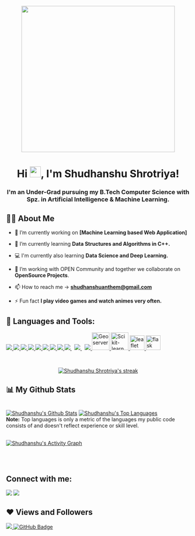 <p align = "center">
<a href="#"><img width="420px" height="400px" align = "center" src="https://i.pinimg.com/originals/a5/35/60/a53560c8088900e266880f779dacced7.gif"/></a>
</p>
    
<h1 align="center">Hi <img src="https://raw.githubusercontent.com/MartinHeinz/MartinHeinz/master/wave.gif" width="30px">, I'm Shudhanshu Shrotriya!</h1>
<h3 align="center">I'm an Under-Grad pursuing my B.Tech Computer Science with Spz. in Artificial Intelligence & Machine Learning.</h3>


## 🙋‍♂️ About Me

- 🔭 I’m currently working on **[Machine Learning based Web Application]**

- 🌱 I’m currently learning **Data Structures and Algorithms in C++.**

- 💻 I'm currently also learning **Data Science and Deep Learning.**

- 👯 I’m working with OPEN Community and together we collaborate on **OpenSource Projects**.

- 📫 How to reach me  ->  **shudhanshuanthem@gmail.com**

- ⚡ Fun fact **I play video games and watch animes very often.**

## 🚀 Languages and Tools:

<p align="left"> 
    <a href="https://www.java.com" target="_blank"> <img src="https://img.icons8.com/color/48/000000/java-coffee-cup-logo.png"/> </a>
    <a href="https://cplusplus.com/" target="_blank"> <img src="https://img.icons8.com/color/48/undefined/c-plus-plus-logo.png"/> </a>
    <a href="https://reactjs.org/" target="_blank"> <img src="https://img.icons8.com/color/48/000000/react-native.png"/> </a>
    <a href="https://developer.mozilla.org/en-US/docs/Web/JavaScript" target="_blank"> <img src="https://img.icons8.com/color/48/000000/javascript.png"/> </a> 
    <a href="https://www.w3.org/html/" target="_blank"> <img src="https://img.icons8.com/color/48/000000/html-5.png"/> </a> 
    <a href="https://www.w3schools.com/css/" target="_blank"> <img src="https://img.icons8.com/color/48/000000/css3.png"/> </a> 
    <a href="https://getbootstrap.com" target="_blank"> <img src="https://img.icons8.com/color/48/000000/bootstrap.png"/> </a> 
    <a href="https://www.python.org" target="_blank"> <img src="https://img.icons8.com/color/48/000000/python.png"/> </a> 
    <a style="padding-right:8px;" href="https://nodejs.org" target="_blank"> <img src="https://img.icons8.com/color/48/000000/nodejs.png"/> </a> 
    <a style="padding-right:8px;" href="https://www.mysql.com/" target="_blank"> <img src="https://img.icons8.com/fluent/50/000000/mysql-logo.png"/> </a>
    <a href="https://www.postgresql.org/" target="_blank"> <img src="https://img.icons8.com/color/48/undefined/postgreesql.png"/> </a> 
    <a href="https://geoserver.org/" target="_blank"> <img src="https://th.bing.com/th/id/R.90f91ada1dc165c03a28ff1164a95671?rik=ZAoRIFR4YZdDOQ&riu=http%3a%2f%2fblog.geoserver.org%2fwp-content%2fuploads%2f2016%2f01%2fcropped-geoserver_icon.png&ehk=soKLvFI26J3NMA3HHaQYSP8wKdlM3l0JDrIDaU5b%2bbY%3d&risl=&pid=ImgRaw&r=0" alt="Geoserver" width="48" height="48"/> </a> 
    <a href="https://scikit-learn.org/stable/index.html" target="_blank"> <img src="https://cdn.imgbin.com/14/17/24/imgbin-scikit-learn-python-scikit-logo-brand-learning-iXpsDcwhTZJVhrk2DNdHRBRBE.jpg" alt="Scikit-learn" width="48" height="48"/> </a>
    <a href="https://leafletjs.com/" target="_blank"> <img src="https://f0.pngfuel.com/png/347/210/leaflet-javascript-library-web-browser-plug-in-software-framework-others-png-clip-art.png" alt="leaflet" width="40" height="40"/> </a>
    <a href="https://flask.palletsprojects.com/en/2.1.x/" target="_blank"> <img src="https://www.clipartkey.com/mpngs/m/145-1450089_python-flask-icon.png" alt="flask" width="40" height="40"/> </a>
</p>

<br/>

<p align="center">
    <a href="https://github.com/ShudhanshuGR8/github-readme-streak-stats">
        <img title="🔥 Get streak stats for your profile at git.io/streak-stats" alt="Shudhanshu Shrotriya's streak" src="https://github-readme-streak-stats.herokuapp.com/?user=ShudhanshuGR8&theme=black-ice&hide_border=true&stroke=0000&background=060A0CD0"/>
    </a>
</p>

## 📊 My Github Stats

  <br/>
    <a href="https://github.com/ShudhanshuGR8/github-readme-stats"><img alt="Shudhanshu's Github Stats" src="https://github-readme-stats.vercel.app/api?username=ShudhanshuGR8&show_icons=true&count_private=true&theme=react&hide_border=true&bg_color=0D1117" /></a>
  <a href="https://github.com/ShudhanshuGR8/github-readme-stats"><img alt="Shudhanshu's Top Languages" src="https://github-readme-stats.vercel.app/api/top-langs/?username=ShudhanshuGR8&langs_count=8&count_private=true&layout=compact&theme=react&hide_border=true&bg_color=0D1117" /></a>
  <br/>
  <b>Note:</b> Top languages is only a metric of the languages my public code consists of and doesn't reflect experience or skill level.


<br/>
<br/>

<a href="https://github.com/ShudhanshuGR8/github-readme-activity-graph"><img alt="Shudhanshu's Activity Graph" src="https://activity-graph.herokuapp.com/graph?username=ShudhanshuGR8&bg_color=0D1117&color=5BCDEC&line=5BCDEC&point=FFFFFF&hide_border=true" /></a>

<br/>
<br/>

## Connect with me:
<p align="left">

<a href = "https://www.linkedin.com/in/shudhanshu-shrotriya-599a84208/"><img src="https://img.icons8.com/fluent/48/000000/linkedin.png"/></a>
<a href = "https://mail.google.com/mail/?view=cm&fs=1&to=shudhanshuanthem@gmail.com&su=SUBJECT&body=BODY"><img src="https://img.icons8.com/color/48/undefined/gmail-new.png"/></a>

</p>

## ❤ Views and Followers
<a href="https://github.com/Meghna-DAS/github-profile-views-counter">
    <img src="https://komarev.com/ghpvc/?username=ShudhanshuGR8">
</a>
<a href="https://github.com/ShudhanshuGR8?tab=followers"><img src="https://img.shields.io/github/followers/SubhamRaoniar28?label=Followers&style=social" alt="GitHub Badge"></a>
